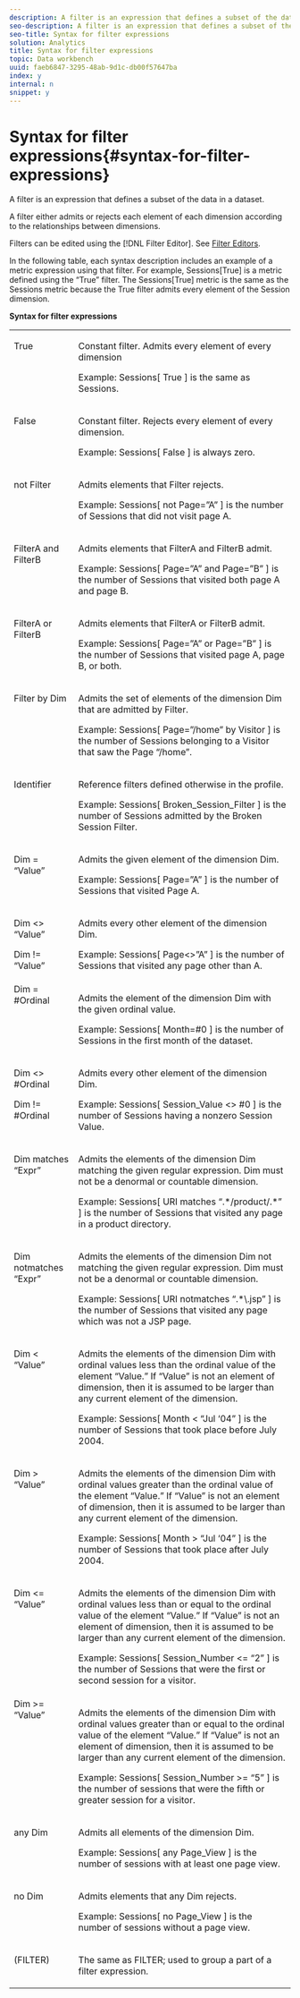 ```yaml
---
description: A filter is an expression that defines a subset of the data in a dataset.
seo-description: A filter is an expression that defines a subset of the data in a dataset.
seo-title: Syntax for filter expressions
solution: Analytics
title: Syntax for filter expressions
topic: Data workbench
uuid: faeb6847-3295-48ab-9d1c-db00f57647ba
index: y
internal: n
snippet: y
---
```


# Syntax for filter expressions{#syntax-for-filter-expressions}

A filter is an expression that defines a subset of the data in a dataset.

A filter either admits or rejects each element of each dimension according to the relationships between dimensions.

Filters can be edited using the [!DNL Filter Editor]. See [Filter Editors](../../../home/c-get-started/c-analysis-vis/c-filter-editors/c-filter-editors.md#concept-2f343ecbed8240f18b0c1f1eccef11e3).

In the following table, each syntax description includes an example of a metric expression using that filter. For example, Sessions[True] is a metric defined using the “True” filter. The Sessions[True] metric is the same as the Sessions metric because the True filter admits every element of the Session dimension.

<table id="table_5D66E6C11B384460BAAA7A6130214594"> 
 <desc> 
  <b>Syntax for filter expressions</b> 
 </desc> 
 <tbody> 
  <tr valign="top"> 
   <td colname="col1"> <p>True </p> </td> 
   <td colname="col2"> <p>Constant filter. Admits every element of every dimension </p> <p>Example: Sessions[ True ] is the same as Sessions. </p> </td> 
  </tr> 
  <tr valign="top"> 
   <td colname="col1"> <p>False </p> </td> 
   <td colname="col2"> <p>Constant filter. Rejects every element of every dimension. </p> <p>Example: Sessions[ False ] is always zero. </p> </td> 
  </tr> 
  <tr valign="top"> 
   <td colname="col1"> <p>not Filter </p> </td> 
   <td colname="col2"> <p>Admits elements that Filter rejects. </p> <p>Example: Sessions[ not Page=”A” ] is the number of Sessions that did not visit page A. </p> </td> 
  </tr> 
  <tr valign="top"> 
   <td colname="col1"> <p>FilterA and FilterB </p> </td> 
   <td colname="col2"> <p>Admits elements that FilterA and FilterB admit. </p> <p>Example: Sessions[ Page=”A” and Page=”B” ] is the number of Sessions that visited both page A and page B. </p> </td> 
  </tr> 
  <tr valign="top"> 
   <td colname="col1"> <p>FilterA or FilterB </p> </td> 
   <td colname="col2"> <p>Admits elements that FilterA or FilterB admit. </p> <p>Example: Sessions[ Page=”A” or Page=”B” ] is the number of Sessions that visited page A, page B, or both. </p> </td> 
  </tr> 
  <tr valign="top"> 
   <td colname="col1"> <p>Filter by Dim </p> </td> 
   <td colname="col2"> <p>Admits the set of elements of the dimension Dim that are admitted by Filter. </p> <p>Example: Sessions[ Page=”/home” by Visitor ] is the number of Sessions belonging to a Visitor that saw the Page “/home”. </p> </td> 
  </tr> 
  <tr valign="top"> 
   <td colname="col1"> <p>Identifier </p> </td> 
   <td colname="col2"> <p>Reference filters defined otherwise in the profile. </p> <p>Example: Sessions[ Broken_Session_Filter ] is the number of Sessions admitted by the Broken Session Filter. </p> </td> 
  </tr> 
  <tr valign="top"> 
   <td colname="col1"> <p>Dim = “Value” </p> </td> 
   <td colname="col2"> <p>Admits the given element of the dimension Dim. </p> <p>Example: Sessions[ Page=”A” ] is the number of Sessions that visited Page A. </p> </td> 
  </tr> 
  <tr valign="top"> 
   <td colname="col1"> <p>Dim &lt;&gt; “Value” </p> <p>Dim != “Value” </p> </td> 
   <td colname="col2"> <p>Admits every other element of the dimension Dim. </p> <p>Example: Sessions[ Page&lt;&gt;”A” ] is the number of Sessions that visited any page other than A. </p> </td> 
  </tr> 
  <tr valign="top"> 
   <td colname="col1"> Dim = #Ordinal </td> 
   <td colname="col2"> <p>Admits the element of the dimension Dim with the given ordinal value. </p> <p>Example: Sessions[ Month=#0 ] is the number of Sessions in the first month of the dataset. </p> </td> 
  </tr> 
  <tr valign="top"> 
   <td colname="col1"> <p>Dim &lt;&gt; #Ordinal </p> <p>Dim != #Ordinal </p> </td> 
   <td colname="col2"> <p>Admits every other element of the dimension Dim. </p> <p>Example: Sessions[ Session_Value &lt;&gt; #0 ] is the number of Sessions having a nonzero Session Value. </p> </td> 
  </tr> 
  <tr valign="top"> 
   <td colname="col1"> <p>Dim matches “Expr” </p> </td> 
   <td colname="col2"> <p>Admits the elements of the dimension Dim matching the given regular expression. Dim must not be a denormal or countable dimension. </p> <p>Example: Sessions[ URI matches “.*/product/.*” ] is the number of Sessions that visited any page in a product directory. </p> </td> 
  </tr> 
  <tr valign="top"> 
   <td colname="col1"> <p>Dim notmatches “Expr” </p> </td> 
   <td colname="col2"> <p>Admits the elements of the dimension Dim not matching the given regular expression. Dim must not be a denormal or countable dimension. </p> <p>Example: Sessions[ URI notmatches “.*\.jsp” ] is the number of Sessions that visited any page which was not a JSP page. </p> </td> 
  </tr> 
  <tr valign="top"> 
   <td colname="col1"> <p>Dim &lt; “Value” </p> </td> 
   <td colname="col2"> <p>Admits the elements of the dimension Dim with ordinal values less than the ordinal value of the element “Value.” If “Value” is not an element of dimension, then it is assumed to be larger than any current element of the dimension. </p> <p>Example: Sessions[ Month &lt; “Jul ‘04” ] is the number of Sessions that took place before July 2004. </p> </td> 
  </tr> 
  <tr valign="top"> 
   <td colname="col1"> <p>Dim &gt; “Value” </p> </td> 
   <td colname="col2"> <p>Admits the elements of the dimension Dim with ordinal values greater than the ordinal value of the element “Value.” If “Value” is not an element of dimension, then it is assumed to be larger than any current element of the dimension. </p> <p>Example: Sessions[ Month &gt; “Jul ‘04” ] is the number of Sessions that took place after July 2004. </p> </td> 
  </tr> 
  <tr valign="top"> 
   <td colname="col1"> <p>Dim &lt;= “Value” </p> </td> 
   <td colname="col2"> <p>Admits the elements of the dimension Dim with ordinal values less than or equal to the ordinal value of the element “Value.” If “Value” is not an element of dimension, then it is assumed to be larger than any current element of the dimension. </p> <p>Example: Sessions[ Session_Number &lt;= “2” ] is the number of Sessions that were the first or second session for a visitor. </p> </td> 
  </tr> 
  <tr valign="top"> 
   <td colname="col1"> Dim &gt;= “Value” </td> 
   <td colname="col2"> <p>Admits the elements of the dimension Dim with ordinal values greater than or equal to the ordinal value of the element “Value.” If “Value” is not an element of dimension, then it is assumed to be larger than any current element of the dimension. </p> <p>Example: Sessions[ Session_Number &gt;= “5” ] is the number of sessions that were the fifth or greater session for a visitor. </p> </td> 
  </tr> 
  <tr valign="top"> 
   <td colname="col1"> <p>any Dim </p> </td> 
   <td colname="col2"> <p>Admits all elements of the dimension Dim. </p> <p>Example: Sessions[ any Page_View ] is the number of sessions with at least one page view. </p> </td> 
  </tr> 
  <tr valign="top"> 
   <td colname="col1"> <p>no Dim </p> </td> 
   <td colname="col2"> <p>Admits elements that any Dim rejects. </p> <p>Example: Sessions[ no Page_View ] is the number of sessions without a page view. </p> </td> 
  </tr> 
  <tr valign="top"> 
   <td colname="col1"> <p>(FILTER) </p> </td> 
   <td colname="col2"> <p>The same as FILTER; used to group a part of a filter expression. </p> </td> 
  </tr> 
 </tbody> 
</table>

